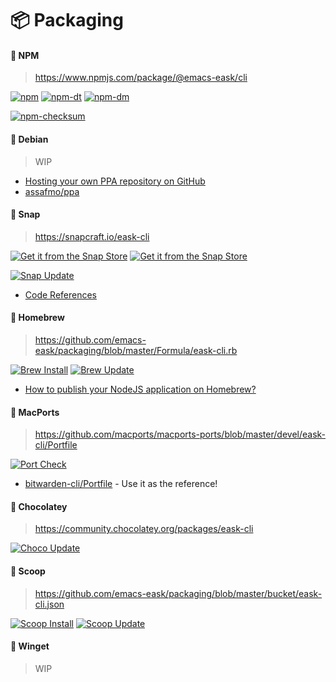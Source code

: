 # 📦 Packaging

#### 🧪 NPM
> https://www.npmjs.com/package/@emacs-eask/cli

[![npm](https://img.shields.io/npm/v/@emacs-eask/cli?logo=npm&color=green)](https://www.npmjs.com/package/@emacs-eask/cli)
[![npm-dt](https://img.shields.io/npm/dt/@emacs-eask/cli.svg)](https://npmcharts.com/compare/@emacs-eask/cli?minimal=true)
[![npm-dm](https://img.shields.io/npm/dm/@emacs-eask/cli.svg)](https://npmcharts.com/compare/@emacs-eask/cli?minimal=true)

[![npm-checksum](https://github.com/emacs-eask/packaging/actions/workflows/npm-checksum.yml/badge.svg)](https://github.com/emacs-eask/packaging/actions/workflows/npm-checksum.yml)

#### 🧪 Debian
> WIP

- [Hosting your own PPA repository on GitHub](https://assafmo.github.io/2019/05/02/ppa-repo-hosted-on-github.html)
- [assafmo/ppa](https://github.com/assafmo/ppa)

#### 🧪 Snap
> https://snapcraft.io/eask-cli

[![Get it from the Snap Store](https://snapcraft.io/static/images/badges/en/snap-store-black.svg)](https://snapcraft.io/eask-cli)
[![Get it from the Snap Store](https://snapcraft.io/static/images/badges/en/snap-store-white.svg)](https://snapcraft.io/eask-cli)

[![Snap Update](https://github.com/emacs-eask/packaging/actions/workflows/snap_update.yml/badge.svg)](https://github.com/emacs-eask/packaging/actions/workflows/snap_update.yml)

- [Code References](https://github.com/search?q=path%3Asnapcraft.yaml+%22plugin%3A+npm%22&type=Code&p=2)

#### 🧪 Homebrew
> https://github.com/emacs-eask/packaging/blob/master/Formula/eask-cli.rb

[![Brew Install](https://github.com/emacs-eask/packaging/actions/workflows/brew_install.yml/badge.svg)](https://github.com/emacs-eask/packaging/actions/workflows/brew_install.yml)
[![Brew Update](https://github.com/emacs-eask/packaging/actions/workflows/brew_update.yml/badge.svg)](https://github.com/emacs-eask/packaging/actions/workflows/brew_update.yml)

-  [How to publish your NodeJS application on Homebrew?](https://bharathvaj.me/blog/how-to-publish-your-nodejs-project-on-homebrew)

#### 🧪 MacPorts
> https://github.com/macports/macports-ports/blob/master/devel/eask-cli/Portfile

[![Port Check](https://github.com/emacs-eask/packaging/actions/workflows/port_check.yml/badge.svg)](https://github.com/emacs-eask/packaging/actions/workflows/port_check.yml)

- [bitwarden-cli/Portfile](https://github.com/macports/macports-ports/blob/551a0eb9eff6e29b5a91e4da314e6ff2fb6b01d1/security/bitwarden-cli/Portfile) - Use it as the reference!

#### 🧪 Chocolatey
> https://community.chocolatey.org/packages/eask-cli

[![Choco Update](https://github.com/emacs-eask/packaging/actions/workflows/choco_update.yml/badge.svg)](https://github.com/emacs-eask/packaging/actions/workflows/choco_update.yml)

#### 🧪 Scoop
> https://github.com/emacs-eask/packaging/blob/master/bucket/eask-cli.json

[![Scoop Install](https://github.com/emacs-eask/packaging/actions/workflows/scoop_install.yml/badge.svg)](https://github.com/emacs-eask/packaging/actions/workflows/scoop_install.yml)
[![Scoop Update](https://github.com/emacs-eask/packaging/actions/workflows/scoop_update.yml/badge.svg)](https://github.com/emacs-eask/packaging/actions/workflows/scoop_update.yml)

#### 🧪 Winget
> WIP
